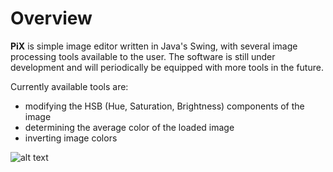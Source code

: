 # Overview

**PiX** is simple image editor written in Java's Swing, with several image processing tools available to the user. The software is still under development and will periodically be equipped with more tools in the future.

Currently available tools are:
* modifying the HSB (Hue, Saturation, Brightness) components of the image
* determining the average color of the loaded image
* inverting image colors

![alt text](https://lukacupic.github.io/assets/img/projects/PiX.jpg)
